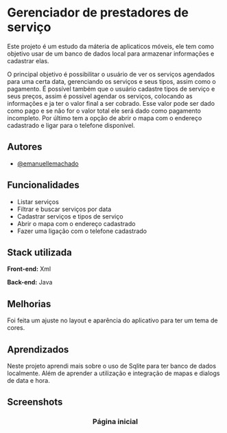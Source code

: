 
# Gerenciador de prestadores de serviço

Este projeto é um estudo da máteria de aplicaticos móveis, ele tem como objetivo usar de um banco de dados local para armazenar informações e cadastrar elas.

O principal objetivo é possibilitar o usuário de ver os serviços agendados para uma certa data, gerenciando os serviços e seus tipos, assim como o pagamento.
É possível também que o usuário cadastre tipos de serviço e seus preços, assim é possivel agendar os serviços, colocando as informações e ja ter o valor final a ser cobrado.
Esse valor pode ser dado como pago e se não for o valor total ele será dado como pagamento incompleto. 
Por último tem a opção de abrir o mapa com o endereço cadastrado e ligar para o telefone disponível.



## Autores

- [@emanuellemachado](https://www.github.com/Emanuelle-Machado)


## Funcionalidades

- Listar serviços
- Filtrar e buscar serviços por data
- Cadastrar serviços e tipos de serviço
- Abrir o mapa com o endereço cadastrado
- Fazer uma ligação com o telefone cadastrado


## Stack utilizada

**Front-end:** Xml

**Back-end:** Java

## Melhorias

Foi feita um ajuste no layout e aparência do aplicativo para ter um tema de cores.


## Aprendizados

Neste projeto aprendi mais sobre o uso de Sqlite para ter banco de dados localmente. Além de aprender a utilização e integração de mapas e dialogs de data e hora.


## Screenshots

<h3 align="center">Página inicial</h3>
<!--<p align="center">
  <img src="https://github.com/Emanuelle-Machado/AdotarPets/blob/master/app/src/main/assets/imglimpa.jpeg" alt="Página inicial" width="200"/>
  <img src="https://github.com/Emanuelle-Machado/AdotarPets/blob/master/app/src/main/assets/imgpreenchida.jpeg" alt="Listagem de animais" width="200"/>
  </p>

<!--<h3 align="center">Cadastros</h3>
<p align="center">
  <img src="https://github.com/Emanuelle-Machado/AdotarPets/blob/master/app/src/main/assets/animais.jpeg" alt="Cadastro de Animais" width="200"/>
  <img src="https://github.com/Emanuelle-Machado/AdotarPets/blob/master/app/src/main/assets/cidade.jpeg" alt="Dialogo de cadastro de cidade" width="200"/>
  <img src="https://github.com/Emanuelle-Machado/AdotarPets/blob/master/app/src/main/assets/raca.jpeg" alt="Dialogo de cadastro de raças" width="200"/>
  <img src="https://github.com/Emanuelle-Machado/AdotarPets/blob/master/app/src/main/assets/tipo.jpeg" alt="Dialogo de cadastro de tipos" width="200"/>
</p>

<h3 align="center">Todas as telas tem sua versão horizontal</h3>
<p align="center">
  <img src="https://github.com/Emanuelle-Machado/AdotarPets/blob/master/app/src/main/assets/horizontal.jpeg" alt="Imagem na horizontal" height="200"/>
</p> 

